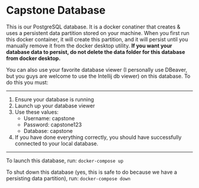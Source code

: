 # Capstone Database

This is our PostgreSQL database. It is a docker conatiner that creates & uses a persistent data partition stored on your machine. When you first run this docker container, it will create this partition, and it will persist until you manually remove it from the docker desktop utility. **If you want your database data to persist, do not delete the data folder for this database from docker desktop.**

You can also use your favorite database viewer (I personally use DBeaver, but you guys are welcome to use the Intellij db viewer) on this database. To do this you must:

---

1. Ensure your database is running
2. Launch up your database viewer
3. Use these values:
    - Username: capstone
    - Password: capstone123
    - Database: capstone
4. If you have done everything correctly, you should have successfully connected to your local database.

---

To launch this database, run:
`docker-compose up`

To shut down this database (yes, this is safe to do because we have a persisting data partition), run:
`docker-compose down`